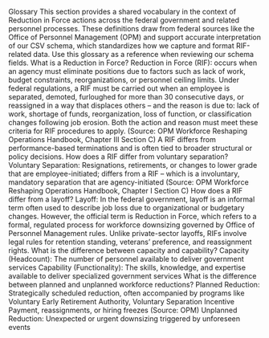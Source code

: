 Glossary
This section provides a shared vocabulary in the context of Reduction in Force actions across the federal government and related personnel processes. These definitions draw from federal sources like the Office of Personnel Management (OPM) and support accurate interpretation of our CSV schema, which standardizes how we capture and format RIF-related data. Use this glossary as a reference when reviewing our schema fields. 
What is a Reduction in Force?
Reduction in Force (RIF): occurs when an agency must eliminate positions due to factors such as lack of work, budget constraints, reorganizations, or personnel ceiling limits. Under federal regulations, a RIF must be carried out when an employee is separated, demoted, furloughed for more than 30 consecutive days, or reassigned in a way that displaces others – and the reason is due to: lack of work, shortage of funds, reorganization, loss of function, or classification changes following job erosion. 
Both the action and reason must meet these criteria for RIF procedures to apply. (Source: OPM Workforce Reshaping Operations Handbook, Chapter III Section C)
A RIF differs from performance-based terminations and is often tied to broader structural or policy decisions.
How does a RIF differ from voluntary separation?
Voluntary Separation: Resignations, retirements, or changes to lower grade that are employee-initiated; differs from a RIF – which is a involuntary, mandatory separation that are agency-initiated (Source: OPM Workforce Reshaping Operations Handbook, Chapter I Section C)
How does a RIF differ from a layoff?
Layoff: In the federal government, layoff is an informal term often used to describe job loss due to organizational or budgetary changes. However, the official term is Reduction in Force, which refers to a formal, regulated process for workforce downsizing governed by Office of Personnel Management rules. Unlike private-sector layoffs, RIFs involve legal rules for retention standing, veterans’ preference, and reassignment rights. 
What is the difference between capacity and capability?
Capacity (Headcount): The number of personnel available to deliver government services
Capability (Functionality): The skills, knowledge, and expertise available to deliver specialized government services 
What is the difference between planned and unplanned workforce reductions? 
Planned Reduction: Strategically scheduled reduction, often accompanied by programs like Voluntary Early Retirement Authority, Voluntary Separation Incentive Payment, reassignments, or hiring freezes (Source: OPM) 
Unplanned Reduction: Unexpected or urgent downsizing triggered by unforeseen events


